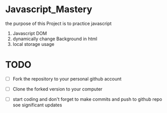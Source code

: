 # Javascript_Mastery
the purpose of this Project is to practice javascript

1. Javascript DOM
2. dynamically change Background in html
3. local storage usage

# TODO
- [ ] Fork the repository to your personal github account
- [ ] Clone the forked version to your computer
- [ ] start coding and don't forget to make commits and push to github repo soe significant updates


